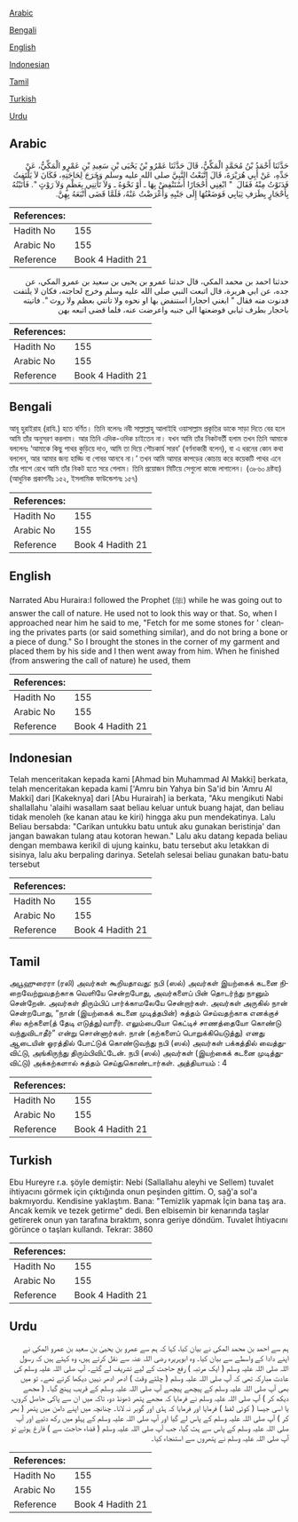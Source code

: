 [Arabic](#arabic)

[Bengali](#bengali)

[English](#english)

[Indonesian](#indonesian)

[Tamil](#tamil)

[Turkish](#turkish)

[Urdu](#urdu)

## Arabic


<div dir="rtl" lang="ar" style={{fontSize:'larger',backgroundColor:'#f8f9fa',padding:20}}>
حَدَّثَنَا أَحْمَدُ بْنُ مُحَمَّدٍ الْمَكِّيُّ، قَالَ حَدَّثَنَا عَمْرُو بْنُ يَحْيَى بْنِ سَعِيدِ بْنِ عَمْرٍو الْمَكِّيُّ، عَنْ جَدِّهِ، عَنْ أَبِي هُرَيْرَةَ، قَالَ اتَّبَعْتُ النَّبِيَّ صلى الله عليه وسلم وَخَرَجَ لِحَاجَتِهِ، فَكَانَ لاَ يَلْتَفِتُ فَدَنَوْتُ مِنْهُ فَقَالَ ‏ "‏ ابْغِنِي أَحْجَارًا أَسْتَنْفِضْ بِهَا ـ أَوْ نَحْوَهُ ـ وَلاَ تَأْتِنِي بِعَظْمٍ وَلاَ رَوْثٍ ‏"‏‏.‏ فَأَتَيْتُهُ بِأَحْجَارٍ بِطَرَفِ ثِيَابِي فَوَضَعْتُهَا إِلَى جَنْبِهِ وَأَعْرَضْتُ عَنْهُ، فَلَمَّا قَضَى أَتْبَعَهُ بِهِنَّ‏.‏
</div>
<div style={{backgroundColor:'#f8f9fa',padding:20, marginBottom: 10}}><table> <thead> <tr> <th>References:</th> <th></th> </tr> </thead> <tbody><tr><td>Hadith No</td><td>155</td></tr><tr><td>Arabic No</td><td>155</td></tr><tr><td>Reference</td><td>Book 4 Hadith 21</td></tr></tbody></table></div>


<div dir="rtl" lang="ar" style={{fontSize:'larger',backgroundColor:'#f8f9fa',padding:20}}>
حدثنا احمد بن محمد المكي، قال حدثنا عمرو بن يحيى بن سعيد بن عمرو المكي، عن جده، عن ابي هريرة، قال اتبعت النبي صلى الله عليه وسلم وخرج لحاجته، فكان لا يلتفت فدنوت منه فقال " ابغني احجارا استنفض بها او نحوه ولا تاتني بعظم ولا روث ". فاتيته باحجار بطرف ثيابي فوضعتها الى جنبه واعرضت عنه، فلما قضى اتبعه بهن
</div>
<div style={{backgroundColor:'#f8f9fa',padding:20, marginBottom: 10}}><table> <thead> <tr> <th>References:</th> <th></th> </tr> </thead> <tbody><tr><td>Hadith No</td><td>155</td></tr><tr><td>Arabic No</td><td>155</td></tr><tr><td>Reference</td><td>Book 4 Hadith 21</td></tr></tbody></table></div>

## Bengali


<div dir="ltr" lang="bn" style={{fontSize:'larger',backgroundColor:'#f8f9fa',padding:20}}>
আবূ হুরাইরাহ (রাযি.) হতে বর্ণিত। তিনি বলেনঃ নবী সাল্লাল্লাহু আলাইহি ওয়াসাল্লাম প্রকৃতির ডাকে সাড়া দিতে বের হলে আমি তাঁর অনুসরণ করলাম। আর তিনি এদিক-ওদিক চাইতেন না। যখন আমি তাঁর নিকটবর্তী হলাম তখন তিনি আমাকে বললেনঃ ‘আমাকে কিছু পাথর কুড়িয়ে দাও, আমি তা দিয়ে শৌচকার্য সারব’ (বর্ণনাকারী বলেন), বা এ ধরনের কোন কথা বললেন, আর আমার জন্য হাড্ডি বা গোবর আনবে না।’ তখন আমি আমার কাপড়ের কোচায় করে কয়েকটি পাথর এনে তাঁর পাশে রেখে আমি তাঁর নিকট হতে সরে গেলাম। তিনি প্রয়োজন মিটিয়ে সেগুলো কাজে লাগালেন। (৩৮৬০ দ্রষ্টব্য) (আধুনিক প্রকাশনীঃ ১৫২, ইসলামিক ফাউন্ডেশনঃ ১৫৭)
</div>
<div style={{backgroundColor:'#f8f9fa',padding:20, marginBottom: 10}}><table> <thead> <tr> <th>References:</th> <th></th> </tr> </thead> <tbody><tr><td>Hadith No</td><td>155</td></tr><tr><td>Arabic No</td><td>155</td></tr><tr><td>Reference</td><td>Book 4 Hadith 21</td></tr></tbody></table></div>

## English


<div dir="ltr" lang="en" style={{fontSize:'larger',backgroundColor:'#f8f9fa',padding:20}}>
Narrated Abu Huraira:I followed the Prophet (ﷺ) while he was going out to answer the call of nature. He used not to look this way or that. So, when I approached near him he said to me, "Fetch for me some stones for ' cleaning the privates parts (or said something similar), and do not bring a bone or a piece of dung." So I brought the stones in the corner of my garment and placed them by his side and I then went away from him. When he finished (from answering the call of nature) he used, them
</div>
<div style={{backgroundColor:'#f8f9fa',padding:20, marginBottom: 10}}><table> <thead> <tr> <th>References:</th> <th></th> </tr> </thead> <tbody><tr><td>Hadith No</td><td>155</td></tr><tr><td>Arabic No</td><td>155</td></tr><tr><td>Reference</td><td>Book 4 Hadith 21</td></tr></tbody></table></div>

## Indonesian


<div dir="ltr" lang="id" style={{fontSize:'larger',backgroundColor:'#f8f9fa',padding:20}}>
Telah menceritakan kepada kami [Ahmad bin Muhammad Al Makki] berkata, telah menceritakan kepada kami ['Amru bin Yahya bin Sa'id bin 'Amru Al Makki] dari [Kakeknya] dari [Abu Hurairah] ia berkata, "Aku mengikuti Nabi shallallahu 'alaihi wasallam saat beliau keluar untuk buang hajat, dan beliau tidak menoleh (ke kanan atau ke kiri) hingga aku pun mendekatinya. Lalu Beliau bersabda: "Carikan untukku batu untuk aku gunakan beristinja' dan jangan bawakan tulang atau kotoran hewan." Lalu aku datang kepada beliau dengan membawa kerikil di ujung kainku, batu tersebut aku letakkan di sisinya, lalu aku berpaling darinya. Setelah selesai beliau gunakan batu-batu tersebut
</div>
<div style={{backgroundColor:'#f8f9fa',padding:20, marginBottom: 10}}><table> <thead> <tr> <th>References:</th> <th></th> </tr> </thead> <tbody><tr><td>Hadith No</td><td>155</td></tr><tr><td>Arabic No</td><td>155</td></tr><tr><td>Reference</td><td>Book 4 Hadith 21</td></tr></tbody></table></div>

## Tamil


<div dir="ltr" lang="ta" style={{fontSize:'larger',backgroundColor:'#f8f9fa',padding:20}}>
அபூஹுரைரா (ரலி) அவர்கள் கூறியதாவது: நபி (ஸல்) அவர்கள் இயற்கைக் கடனை நிறைவேற்றுவதற்காக வெளியே சென்றபோது, அவர்களைப் பின் தொடர்ந்து நானும் சென்றேன். அவர்கள் திரும்பிப் பார்க்காமலேயே சென்றார்கள். அவர்கள் அருகில் நான் சென்றபோது, “நான் (இயற்கைக் கடனை முடித்தபின்) சுத்தம் செய்வதற்காக எனக்குச் சில கற்களை(த் தேடி எடுத்து)வாரீர். எலும்பையோ கெட்டிச் சாணத்தையோ கொண்டு வந்துவிடாதீர்” என்று சொன்னார்கள். நான் (கற்களைப் பொறுக்கியெடுத்து) எனது ஆடையின் ஓரத்தில் போட்டுக் கொண்டுவந்து நபி (ஸல்) அவர்கள் பக்கத்தில் வைத்துவிட்டு, அங்கிருந்து திரும்பிவிட்டேன். நபி (ஸல்) அவர்கள் (இயற்கைக் கடனை முடித்துவிட்டு) அக்கற்களால் சுத்தம் செய்துகொண்டார்கள். அத்தியாயம் : 4
</div>
<div style={{backgroundColor:'#f8f9fa',padding:20, marginBottom: 10}}><table> <thead> <tr> <th>References:</th> <th></th> </tr> </thead> <tbody><tr><td>Hadith No</td><td>155</td></tr><tr><td>Arabic No</td><td>155</td></tr><tr><td>Reference</td><td>Book 4 Hadith 21</td></tr></tbody></table></div>

## Turkish


<div dir="ltr" lang="tr" style={{fontSize:'larger',backgroundColor:'#f8f9fa',padding:20}}>
Ebu Hureyre r.a. şöyle demiştir: Nebi (Sallallahu aleyhi ve Sellem) tuvalet ihtiyacını görmek için çıktığında onun peşinden gittim. O, sağ'a sol'a bakmıyordu. Kendisine yaklaştım. Bana: "Temizlik yapmak İçin bana taş ara. Ancak kemik ve tezek getirme" dedi. Ben elbisemin bir kenarında taşlar getirerek onun yan tarafına bıraktım, sonra geriye döndüm. Tuvalet İhtiyacını görünce o taşları kullandı. Tekrar: 3860
</div>
<div style={{backgroundColor:'#f8f9fa',padding:20, marginBottom: 10}}><table> <thead> <tr> <th>References:</th> <th></th> </tr> </thead> <tbody><tr><td>Hadith No</td><td>155</td></tr><tr><td>Arabic No</td><td>155</td></tr><tr><td>Reference</td><td>Book 4 Hadith 21</td></tr></tbody></table></div>

## Urdu


<div dir="rtl" lang="ur" style={{fontSize:'larger',backgroundColor:'#f8f9fa',padding:20}}>
ہم سے احمد بن محمد المکی نے بیان کیا، کہا کہ ہم سے عمرو بن یحییٰ بن سعید بن عمرو المکی نے اپنے دادا کے واسطے سے بیان کیا۔ وہ ابوہریرہ رضی اللہ عنہ سے نقل کرتے ہیں، وہ کہتے ہیں کہ رسول اللہ صلی اللہ علیہ وسلم ( ایک مرتبہ ) رفع حاجت کے لیے تشریف لے گئے۔ آپ صلی اللہ علیہ وسلم کی عادت مبارکہ تھی کہ آپ صلی اللہ علیہ وسلم ( چلتے وقت ) ادھر ادھر نہیں دیکھا کرتے تھے۔ تو میں بھی آپ صلی اللہ علیہ وسلم کے پیچھے پیچھے آپ صلی اللہ علیہ وسلم کے قریب پہنچ گیا۔ ( مجھے دیکھ کر ) آپ صلی اللہ علیہ وسلم نے فرمایا کہ مجھے پتھر ڈھونڈ دو، تاکہ میں ان سے پاکی حاصل کروں، یا اسی جیسا ( کوئی لفظ ) فرمایا اور فرمایا کہ ہڈی اور گوبر نہ لانا۔ چنانچہ میں اپنے دامن میں پتھر ( بھر کر ) آپ صلی اللہ علیہ وسلم کے پاس لے گیا اور آپ صلی اللہ علیہ وسلم کے پہلو میں رکھ دئیے اور آپ صلی اللہ علیہ وسلم کے پاس سے ہٹ گیا، جب آپ صلی اللہ علیہ وسلم ( قضاء حاجت سے ) فارغ ہوئے تو آپ صلی اللہ علیہ وسلم نے پتھروں سے استنجاء کیا۔
</div>
<div style={{backgroundColor:'#f8f9fa',padding:20, marginBottom: 10}}><table> <thead> <tr> <th>References:</th> <th></th> </tr> </thead> <tbody><tr><td>Hadith No</td><td>155</td></tr><tr><td>Arabic No</td><td>155</td></tr><tr><td>Reference</td><td>Book 4 Hadith 21</td></tr></tbody></table></div>